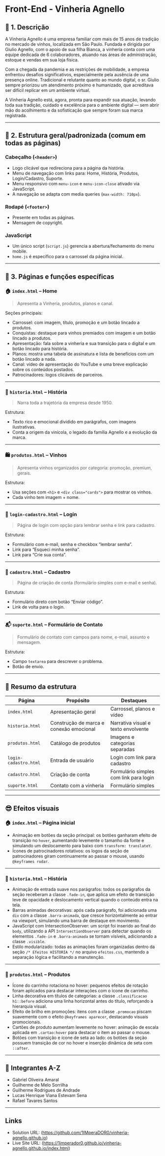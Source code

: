 # Front-End - Vinheria Agnello

## 🧠 1. Descrição

A Vinheria Agnello é uma empresa familiar com mais de 15 anos de tradição no mercado de vinhos, localizada em São Paulo. Fundada e dirigida por Giulio Agnello, com o apoio de sua filha Bianca, a vinheria conta com uma equipe dedicada de 6 colaboradores, atuando nas áreas de administração, estoque e vendas em sua loja física.

Com a chegada da pandemia e as restrições de mobilidade, a empresa enfrentou desafios significativos, especialmente pela ausência de uma presença online. Tradicional e relutante quanto ao mundo digital, o sr. Giulio sempre priorizou um atendimento próximo e humanizado, que acreditava ser difícil replicar em um ambiente virtual.

A Vinheria Agnello está, agora, pronta para expandir sua atuação, levando toda sua tradição, cuidado e excelência para o ambiente digital — sem abrir mão do acolhimento e da sofisticação que sempre foram sua marca registrada.

---

## 🧭 2. Estrutura geral/padronizada (comum em todas as páginas)

### Cabeçalho (`<header>`)
- Logo clicável que redireciona para a página da história.
- Menu de navegação com links para: Home, História, Produtos, Login/Cadastro, Suporte.
- Menu responsivo com `menu-icon` e `menu-icon-close` ativado via JavaScript.
- A navegação se adapta com media queries (`max-width: 710px`).

### Rodapé (`<footer>`)
- Presente em todas as páginas.
- Mensagem de copyright.

### JavaScript
- Um único script (`script.js`) gerencia a abertura/fechamento do menu mobile.
- `home.js` é específico para o carrossel da página inicial.

---

## 📄 3. Páginas e funções específicas

### 🏠 `index.html` – Home
> Apresenta a Vinheria, produtos, planos e canal.

Seções principais:
- Carrossel: com imagem, título, promoção e um botão lincado a produtos.
- Conquistas: destaque para vinhos premiados com imagem e um botão lincado a produtos.
- Apresentação: fala sobre a vinheria e sua transição para o digital e um botão lincado para história.
- Planos: mostra uma tabela de assinatura e lista de benefícios com um botão lincado a nada.
- Canal: vídeo de apresentação do YouTube e uma breve explicação sobre os conteúdos postados.
- Patrocinadores: logos clicáveis de parceiros.

---

### 📖 `historia.html` – História
> Narra toda a trajetória da empresa desde 1950.

Estrutura:
- Texto rico e emocional dividido em parágrafos, com imagens ilustrativas.
- Conta a origem da vinícola, o legado da família Agnello e a evolução da marca.

---

### 🛍️ `produtos.html` – Vinhos
> Apresenta vinhos organizados por categoria: promoção, premium, gerais.

Estrutura:
- Usa seções com `<h1>` e `<div class="cards">` para mostrar os vinhos.
- Cada vinho tem imagem + nome.

---

### 🔐 `login-cadastro.html` – Login
> Página de login com opção para lembrar senha e link para cadastro.

Estrutura:
- Formulário com e-mail, senha e checkbox “lembrar senha”.
- Link para “Esqueci minha senha”.
- Link para “Crie sua conta”.

---

### 📝 `cadastro.html` – Cadastro
> Página de criação de conta (formulário simples com e-mail e senha).

Estrutura:
- Formulário direto com botão “Enviar código”.
- Link de volta para o login.

---

### 📬 `suporte.html` – Formulário de Contato
> Formulário de contato com campos para nome, e-mail, assunto e mensagem.

Estrutura:
- Campo `textarea` para descrever o problema.
- Botão de envio.

---

## 🎯 Resumo da estrutura

| Página                | Propósito                                           | Destaques                                        |
|-----------------------|-----------------------------------------------------|--------------------------------------------------|
| `index.html`          | Apresentação geral                                  | Carrossel, planos e vídeo                        |
| `historia.html`       | Construção de marca e conexão emocional             | Narrativa visual e texto envolvente              |
| `produtos.html`       | Catálogo de produtos                                | Imagens e categorias separadas                   |
| `login-cadastro.html` | Entrada de usuário                                  | Login com link para cadastro                     |
| `cadastro.html`       | Criação de conta                                    | Formulário simples com link para login           |
| `suporte.html`        | Contato com a vinheria                              | Formulário simples                               |

---

## 😎 Efeitos visuais

### 🏠 `index.html` – Página inicial

- Animação em botões da seção principal: os botões ganharam efeito de transição no `hover`, aumentando levemente o tamanho da fonte e simulando um deslocamento para baixo com `transform: translateY`.
- Ícones de patrocinadores rotativos: os logos da seção de patrocinadores giram continuamente ao passar o mouse, usando `@keyframes rodar`.

---

### 📖 `historia.html` – História

- Animação de entrada suave nos parágrafos: todos os parágrafos da seção receberam a classe `.fade-in`, que aplica um efeito de transição leve de opacidade e deslocamento vertical quando o conteúdo entra na tela.
- Barras animadas decorativas: após cada parágrafo, foi adicionada uma `div` com a classe `.barra-animada`, que cresce horizontalmente ao entrar na viewport, simulando uma barra de destaque em movimento.
- JavaScript com IntersectionObserver: um script foi inserido ao final do `body`, utilizando a API `IntersectionObserver` para detectar quando os elementos `.fade-in` e `.barra-animada` se tornam visíveis, adicionando a classe `.visible`.
- Estilo modularizado: todas as animações foram organizadas dentro da seção `/* Efeitos HISTORIA */` no arquivo `efeitos.css`, mantendo a separação lógica e facilitando a manutenção.

---

### 🍷 `produtos.html` – Produtos

- Ícone do carrinho rotaciona no hover: pequenos efeitos de rotação foram aplicados para destacar interações com o ícone de carrinho.
- Linha decorativa em títulos de categorias: a classe `.classificacao h1::before` adiciona uma linha horizontal antes do título, reforçando a hierarquia visual.
- Efeito de brilho em promoções: itens com a classe `.promocao` piscam suavemente com o efeito `@keyframes aparecer`, destacando visuais promocionais.
- Cartões de produto aumentam levemente no hover: animação de escala aplicada em `.cartao:hover` para destacar o item ao passar o mouse.
- Botões com transição e ícone de seta ao lado: os botões da seção possuem transição de cor no hover e inserção dinâmica de seta com `::after`.

---

## 👥 Integrantes A-Z

- Gabriel Oliveira Amaral
- Guilherme de Melo Sorrilha
- Guilherme Rodrigues de Andrade
- Lucas Henrique Viana Estevam Sena
- Rafael Tavares Santos

---

## Links

- Solution URL: (https://github.com/1IMperaDOR0/vinheria-agnello.github.io)
- Live Site URL: (https://1imperador0.github.io/vinheria-agnello.github.io/index.html)